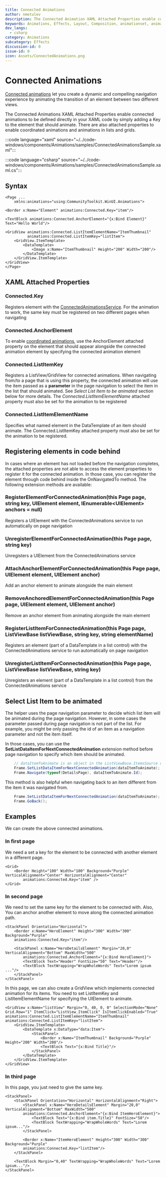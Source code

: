 ```yaml
---
title: Connected Animations
author: nmetulev
description: The Connected Animation XAML Attached Properties enable connected animations to be defined in your XAML code
keywords: Animations, Effects, Layout, Composition, animationset, animation, coordinated animations
dev_langs:
  - csharp
category: Animations
subcategory: Effects
discussion-id: 0
issue-id: 0
icon: Assets/ConnectedAnimations.png
---
```


# Connected Animations

[Connected animations](/windows/uwp/style/connected-animation) let you create a dynamic and compelling navigation experience by animating the transition of an element between two different views.

The Connected Animations XAML Attached Properties enable connected animations to be defined directly in your XAML code by simply adding a Key to the element that should animate. There are also attached properties to enable coordinated animations and animations in lists and grids.

:::code language="xaml" source="~/../code-windows/components/Animations/samples/ConnectedAnimationsSample.xaml":::

:::code language="csharp" source="~/../code-windows/components/Animations/samples/ConnectedAnimationsSample.xaml.cs":::

## Syntax

```xaml
<Page ...
    xmlns:animations="using:CommunityToolkit.WinUI.Animations">

<Border x:Name="Element" animations:Connected.Key="item"/>

<TextBlock animations:Connected.AnchorElement="{x:Bind Element}" Text="Hello World"/>

<GridView animations:Connected.ListItemElementName="ItemThumbnail"
          animations:Connected.ListItemKey="listItem">
    <GridView.ItemTemplate>
        <DataTemplate>
            <Image x:Name="ItemThumbnail" Height="200" Width="200"/>
        </DataTemplate>
    </GridView.ItemTemplate>
</GridView>
</Page>
```

## XAML Attached Properties

### Connected.Key

Registers element with the [ConnectedAnimationsService](/uwp/api/Windows.UI.Xaml.Media.Animation.ConnectedAnimation). For the animation to work, the same key must be registered on two different pages when navigating

### Connected.AnchorElement

To enable [coordinated animations](/windows/uwp/style/connected-animation#coordinated-animation), use the AnchorElement attached property on the element that should appear alongside the connected animation element by specifying the connected animation element

### Connected.ListItemKey

Registers a ListView/GridView for connected animations. When navigating from/to a page that is using this property, the connected animation will use the item passed as a **parameter** in the page navigation to select the item in the list that should animated. See *Select List Item to be animated* section below for more details. The *Connected.ListItemElementName* attached property must also be set for the animation to be registered

### Connected.ListItemElementName

Specifies what named element in the DataTemplate of an item should animate. The Connected.ListItemKey attached property must also be set for the animation to be registered.

## Registering elements in code behind

In cases where an element has not loaded before the navigation completes, the attached properties are not able to access the element properties to register it for the connected animation. In those case, you can register the element through code behind inside the OnNavigatedTo method. The following extension methods are available:

### RegisterElementForConnectedAnimation(this Page page, string key, UIElement element, IEnumerable\<UIElement> anchors = null)

Registers a UIElement with the ConnectedAnimations service to run automatically on page navigation

### UnregisterElementForConnectedAnimation(this Page page, string key)

Unregisters a UIElement from the ConnectedAnimations service

### AttachAnchorElementForConnectedAnimation(this Page page, UIElement element, UIElement anchor)

Add an anchor element to animate alongside the main element

### RemoveAnchoredElementForConnectedAnimation(this Page page, UIElement element, UIElement anchor)

Remove an anchor element from animating alongside the main element

### RegisterListItemForConnectedAnimation(this Page page, ListViewBase listViewBase, string key, string elementName)

Registers an element (part of a DataTemplate in a list control) with the ConnectedAnimations service to run automatically on page navigation

### UnregisterListItemForConnectedAnimation(this Page page, ListViewBase listViewBase, string key)

Unregisters an element (part of a DataTemplate in a list control) from the ConnectedAnimations service

## Select List Item to be animated

The helper uses the page navigation parameter to decide which list item will be animated during the page navigation. However, in some cases the parameter passed during page navigation is not part of the list. For example, you might be only passing the id of an item as a navigation parameter and not the item itself.

In those cases, you can use the **SetListDataItemForNextConnectedAnimation** extension method before page navigation to specify which item should be animated.

```csharp
    // dataItemToAnimate is an object in the ListViewBase.ItemsSource collection
    Frame.SetListDataItemForNextConnectedAnimation(dataItemToAnimate);
    Frame.Navigate(typeof(DetailsPage), dataItemToAnimate.Id);
```

This method is also helpful when navigating back to an item different from the item it was navigated from.

```csharp
    Frame.SetListDataItemForNextConnectedAnimation(dataItemToAnimate);
    Frame.GoBack();
```

## Examples

We can create the above connected animations.

### In first page

We need a set a key for the element to be connected with another element in a different page.

```xaml
<Grid>
    <Border Height="100" Width="100" Background="Purple" VerticalAlignment="Center" HorizontalAlignment="Center"
        animations:Connected.Key="item" />
</Grid>
```

### In second page

We need to set the same key for the element to be connected with. Also, You can anchor another element to move along the connected animation path.

```xaml
<StackPanel Orientation="Horizontal">
    <Border x:Name="HeroElement" Height="300" Width="300" Background="Purple"
    animations:Connected.Key="item"/>

    <StackPanel x:Name="HeroDetailsElement" Margin="20,0" VerticalAlignment="Bottom" MaxWidth="500"
        animations:Connected.AnchorElement="{x:Bind HeroElement}">
        <TextBlock Text="Header" FontSize="50" Text="Header"/>
        <TextBlock TextWrapping="WrapWholeWords" Text="Lorem ipsum ..."/>
    </StackPanel>
</StackPanel>
```

In this page, we can also create a GridView which implements connected animation for its items. You need to set ListItemKey and ListItemElementName for specifying the UIElement to animate.

```xaml
<GridView x:Name="listView" Margin="0, 40, 0, 0" SelectionMode="None"
Grid.Row="1" ItemClick="ListView_ItemClick" IsItemClickEnabled="True"
animations:Connected.ListItemElementName="ItemThumbnail"
animations:Connected.ListItemKey="listItem">
    <GridView.ItemTemplate>
        <DataTemplate x:DataType="data:Item">
            <StackPanel>
                <Border x:Name="ItemThumbnail" Background="Purple" Height="200" Width="200"/>
                <TextBlock Text="{x:Bind Title}"/>
            </StackPanel>
        </DataTemplate>
    </GridView.ItemTemplate>
</GridView>
```

### In third page

In this page, you just need to give the same key.

```xaml
<StackPanel>
    <StackPanel Orientation="Horizontal" HorizontalAlignment="Right">
        <StackPanel x:Name="HeroDetailsElement" Margin="20,0" VerticalAlignment="Bottom" MaxWidth="500"
        animations:Connected.AnchorElement="{x:Bind ItemHeroElement}">
            <TextBlock Text="{x:Bind item.Title}" FontSize="50"/>
            <TextBlock TextWrapping="WrapWholeWords" Text="Lorem ipsum..."/>
        </StackPanel>

        <Border x:Name="ItemHeroElement" Height="300" Width="300" Background="Purple"
        animations:Connected.Key="listItem"/>
    </StackPanel>

    <TextBlock Margin="0,40" TextWrapping="WrapWholeWords" Text="Lorem ipsum..."/>
</StackPanel>
```

